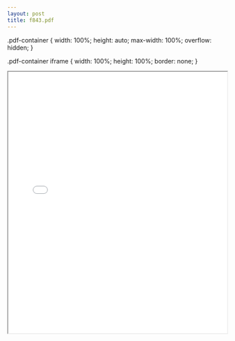 ```yaml
---
layout: post
title: f843.pdf
---
```


.pdf-container {
    width: 100%;
    height: auto;
    max-width: 100%;
    overflow: hidden;
}

.pdf-container iframe {
    width: 100%;
    height: 100%;
    border: none;
}

<script>
    document.addEventListener("DOMContentLoaded", function() {
        const iframe = document.querySelector(".pdf-container iframe");
        const containerWidth = document.querySelector(".pdf-container").offsetWidth;

        iframe.addEventListener('load', function() {
            iframe.contentWindow.document.body.style.zoom = (containerWidth / iframe.contentWindow.document.body.scrollWidth);
        });
    });
</script>

<div class="pdf-container">
    <iframe src="/ea/assets/pdfs/f843.pdf" height="600" width="100%" allowFullScreen="true"></iframe>
</div>

